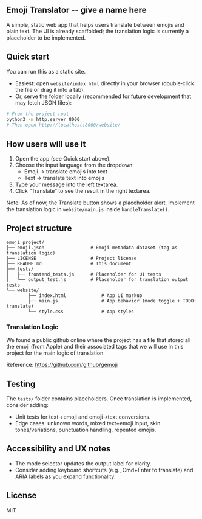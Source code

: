 ## Emoji Translator -- give a name here

A simple, static web app that helps users translate between emojis and plain text. The UI is already scaffolded; the translation logic is currently a placeholder to be implemented.

## Quick start

You can run this as a static site.

- Easiest: open `website/index.html` directly in your browser (double‑click the file or drag it into a tab).
- Or, serve the folder locally (recommended for future development that may fetch JSON files):

```bash
# From the project root
python3 -m http.server 8000
# Then open http://localhost:8000/website/
```

## How users will use it

1. Open the app (see Quick start above).
2. Choose the input language from the dropdown:
	 - Emoji → translate emojis into text
	 - Text → translate text into emojis
3. Type your message into the left textarea.
4. Click “Translate” to see the result in the right textarea.

Note: As of now, the Translate button shows a placeholder alert. Implement the translation logic in `website/main.js` inside `handleTranslate()`.

## Project structure

```
emoji_project/
├── emoji.json                 # Emoji metadata dataset (tag as translation logic)
├── LICENSE                    # Project license
├── README.md                  # This document
├── tests/
│   ├── frontend_tests.js      # Placeholder for UI tests
│   └── output_test.js         # Placeholder for translation output tests
└── website/
		├── index.html             # App UI markup
		├── main.js                # App behavior (mode toggle + TODO: translate)
		└── style.css              # App styles
```

### Translation Logic

We found a public github online where the project has a file that stored all the emoji (from Apple) and their associated tags that we will use in this project for the main logic of translation.

Reference:
https://github.com/github/gemoji

## Testing

The `tests/` folder contains placeholders. Once translation is implemented, consider adding:

- Unit tests for text→emoji and emoji→text conversions.
- Edge cases: unknown words, mixed text+emoji input, skin tones/variations, punctuation handling, repeated emojis.

## Accessibility and UX notes

- The mode selector updates the output label for clarity.
- Consider adding keyboard shortcuts (e.g., Cmd+Enter to translate) and ARIA labels as you expand functionality.

## License

MIT
